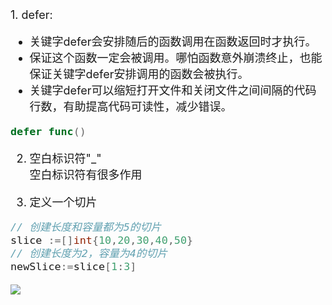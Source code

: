 <font size=4>
1. defer:<br>

- 关键字defer会安排随后的函数调用在函数返回时才执行。
- 保证这个函数一定会被调用。哪怕函数意外崩溃终止，也能保证关键字defer安排调用的函数会被执行。
- 关键字defer可以缩短打开文件和关闭文件之间间隔的代码行数，有助提高代码可读性，减少错误。

```go
defer func()
```

2. 空白标识符"_"<br>
   空白标识符有很多作用

3. 定义一个切片
   
```go
// 创建长度和容量都为5的切片
slice :=[]int{10,20,30,40,50}
// 创建长度为2，容量为4的切片
newSlice:=slice[1:3]
```
![](https://zero-world-images-store.oss-cn-hangzhou.aliyuncs.com/doc-images/20201224100917.png)